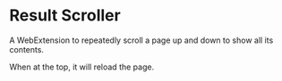 Result Scroller
===============

A WebExtension to repeatedly scroll a page up and down to show all its contents.

When at the top, it will reload the page.
